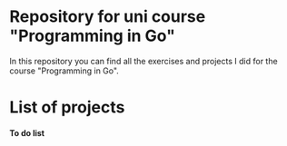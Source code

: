 # Repository for uni course "Programming in Go"

In this repository you can find all the exercises and projects I did for the course "Programming in Go".

# List of projects

#### To do list
